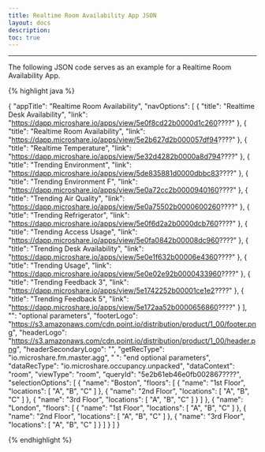 ```yaml
---
title: Realtime Room Availability App JSON
layout: docs
description: 
toc: true
---
```


---------------------------------------

The following JSON code serves as an example for a Realtime Room Availability App.

{% highlight java %}

{
  "appTitle": "Realtime Room Availability",
  "navOptions": [
    {
      "title": "Realtime Desk Availability",
      "link": "https://dapp.microshare.io/apps/view/5e0f8cd22b0000d1c260????"
    },
    {
      "title": "Realtime Room Availability",
      "link": "https://dapp.microshare.io/apps/view/5e2b627d2b000057df94????"
    },
    {
      "title": "Realtime Temperature",
      "link": "https://dapp.microshare.io/apps/view/5e32d4282b0000a8d794????"
    },
    {
      "title": "Trending Environment",
      "link": "https://dapp.microshare.io/apps/view/5de835881d0000dbbc83????"
    },
    {
      "title": "Trending Environment F",
      "link": "https://dapp.microshare.io/apps/view/5e0a72cc2b0000940160????"
    },
    {
      "title": "Trending Air Quality",
      "link": "https://dapp.microshare.io/apps/view/5e0a75502b0000600260????"
    },
    {
      "title": "Trending Refrigerator",
      "link": "https://dapp.microshare.io/apps/view/5e0f6d2a2b0000dcb760????"
    },
    {
      "title": "Trending Access Usage",
      "link": "https://dapp.microshare.io/apps/view/5e0fa0842b00008dc960????"
    },
    {
      "title": "Trending Desk Availability",
      "link": "https://dapp.microshare.io/apps/view/5e0e1f632b00006e4360????"
    },
    {
      "title": "Trending Usage",
      "link": "https://dapp.microshare.io/apps/view/5e0e02e92b0000433960????"
    },
    {
      "title": "Trending Feedback 3",
      "link": "https://dapp.microshare.io/apps/view/5e1742252b00001ce1e2????"
    },
    {
      "title": "Trending Feedback 5",
      "link": "https://dapp.microshare.io/apps/view/5e172aa52b0000656860????"
    }
  ],
  "": "optional parameters",
  "footerLogo": "https://s3.amazonaws.com/cdn.point.io/distribution/product/1_00/footer.png",
  "headerLogo": "https://s3.amazonaws.com/cdn.point.io/distribution/product/1_00/header.png",
  "headerSecondaryLogo": "",
  "getRecType": "io.microshare.fm.master.agg",
  " ": "end optional parameters",
  "dataRecType": "io.microshare.occupancy.unpacked",
  "dataContext": "room",
  "viewType": "room",
  "queryId": "5e2b61eb46e0fb002867????",
  "selectionOptions": [
    {
      "name": "Boston",
      "floors": [
        {
          "name": "1st Floor",
          "locations": [
            "A",
            "B",
            "C"
          ]
        },
        {
          "name": "2nd Floor",
          "locations": [
            "A",
            "B",
            "C"
          ]
        },
        {
          "name": "3rd Floor",
          "locations": [
            "A",
            "B",
            "C"
          ]
        }
      ]
    },
    {
      "name": "London",
      "floors": [
        {
          "name": "1st Floor",
          "locations": [
            "A",
            "B",
            "C"
          ]
        },
        {
          "name": "2nd Floor",
          "locations": [
            "A",
            "B",
            "C"
          ]
        },
        {
          "name": "3rd Floor",
          "locations": [
            "A",
            "B",
            "C"
          ]
        }
      ]
    }
  ]
}


{% endhighlight %}

